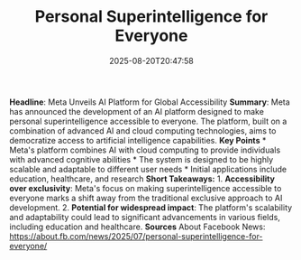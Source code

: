 ﻿---
title: "Personal Superintelligence for Everyone"
date: "2025-08-20T20:47:58"
category: "Markets"
summary: ""
slug: "personal superintelligence for everyone"
source_urls:
  - "https://about.fb.com/news/2025/07/personal-superintelligence-for-everyone/"
seo:
  title: "Personal Superintelligence for Everyone | Hash n Hedge"
  description: ""
  keywords: ["news", "markets", "brief"]
---
**Headline**: Meta Unveils AI Platform for Global Accessibility  **Summary**: Meta has announced the development of an AI platform designed to make personal superintelligence accessible to everyone. The platform, built on a combination of advanced AI and cloud computing technologies, aims to democratize access to artificial intelligence capabilities.  **Key Points**  * Meta's platform combines AI with cloud computing to provide individuals with advanced cognitive abilities * The system is designed to be highly scalable and adaptable to different user needs * Initial applications include education, healthcare, and research  **Short Takeaways:**  1. **Accessibility over exclusivity**: Meta's focus on making superintelligence accessible to everyone marks a shift away from the traditional exclusive approach to AI development. 2. **Potential for widespread impact**: The platform's scalability and adaptability could lead to significant advancements in various fields, including education and healthcare.  **Sources** About Facebook News: https://about.fb.com/news/2025/07/personal-superintelligence-for-everyone/ 
